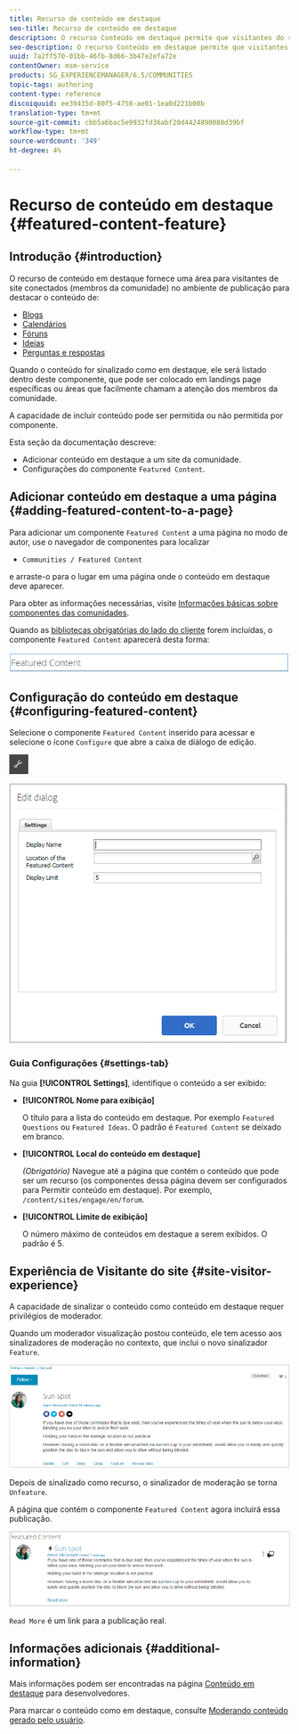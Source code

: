 ```yaml
---
title: Recurso de conteúdo em destaque
seo-title: Recurso de conteúdo em destaque
description: O recurso Conteúdo em destaque permite que visitantes do site com logon destacem conteúdo
seo-description: O recurso Conteúdo em destaque permite que visitantes do site com logon destacem conteúdo
uuid: 7a2ff570-01bb-46fb-8d66-3b47e2efa72e
contentOwner: msm-service
products: SG_EXPERIENCEMANAGER/6.5/COMMUNITIES
topic-tags: authoring
content-type: reference
discoiquuid: ee39435d-80f5-4758-ae01-1ea0d221b00b
translation-type: tm+mt
source-git-commit: cbb5a6bac5e9932fd36abf20d4424890080d39bf
workflow-type: tm+mt
source-wordcount: '349'
ht-degree: 4%

---
```



# Recurso de conteúdo em destaque {#featured-content-feature}

## Introdução {#introduction}

O recurso de conteúdo em destaque fornece uma área para visitantes de site conectados (membros da comunidade) no ambiente de publicação para destacar o conteúdo de:

* [Blogs](blog-feature.md)
* [Calendários](calendar.md)
* [Fóruns](forum.md)
* [Ideias](ideation-feature.md)
* [Perguntas e respostas](working-with-qna.md)

Quando o conteúdo for sinalizado como em destaque, ele será listado dentro deste componente, que pode ser colocado em landings page específicas ou áreas que facilmente chamam a atenção dos membros da comunidade.

A capacidade de incluir conteúdo pode ser permitida ou não permitida por componente.

Esta seção da documentação descreve:

* Adicionar conteúdo em destaque a um site da comunidade.
* Configurações do componente `Featured Content`.

## Adicionar conteúdo em destaque a uma página {#adding-featured-content-to-a-page}

Para adicionar um componente `Featured Content` a uma página no modo de autor, use o navegador de componentes para localizar

* `Communities / Featured Content`

e arraste-o para o lugar em uma página onde o conteúdo em destaque deve aparecer.

Para obter as informações necessárias, visite [Informações básicas sobre componentes das comunidades](basics.md).

Quando as [bibliotecas obrigatórias do lado do cliente](essentials-featured.md#essentials-for-client-side) forem incluídas, o componente `Featured Content` aparecerá desta forma:

![chlimage_1-13](assets/chlimage_1-13.png)

## Configuração do conteúdo em destaque {#configuring-featured-content}

Selecione o componente `Featured Content` inserido para acessar e selecione o ícone `Configure` que abre a caixa de diálogo de edição.

![chlimage_1-14](assets/chlimage_1-14.png)

![chlimage_1-15](assets/chlimage_1-15.png)

### Guia Configurações {#settings-tab}

Na guia **[!UICONTROL Settings]**, identifique o conteúdo a ser exibido:

* **[!UICONTROL Nome para exibição]**

   O título para a lista do conteúdo em destaque. Por exemplo `Featured Questions` ou `Featured Ideas`. O padrão é `Featured Content` se deixado em branco.

* **[!UICONTROL Local do conteúdo em destaque]**

   *(Obrigatório)* Navegue até a página que contém o conteúdo que pode ser um recurso (os componentes dessa página devem ser configurados para Permitir conteúdo em destaque). Por exemplo, `/content/sites/engage/en/forum`.

* **[!UICONTROL Limite de exibição]**

   O número máximo de conteúdos em destaque a serem exibidos. O padrão é 5.

## Experiência de Visitante do site {#site-visitor-experience}

A capacidade de sinalizar o conteúdo como conteúdo em destaque requer privilégios de moderador.

Quando um moderador visualização postou conteúdo, ele tem acesso aos sinalizadores de moderação no contexto, que inclui o novo sinalizador `Feature`.

![chlimage_1-16](assets/chlimage_1-16.png)

Depois de sinalizado como recurso, o sinalizador de moderação se torna `Unfeature`.

A página que contém o componente `Featured Content` agora incluirá essa publicação.

![chlimage_1-17](assets/chlimage_1-17.png)

`Read More` é um link para a publicação real.

## Informações adicionais {#additional-information}

Mais informações podem ser encontradas na página [Conteúdo em destaque](essentials-featured.md) para desenvolvedores.

Para marcar o conteúdo como em destaque, consulte [Moderando conteúdo gerado pelo usuário](moderate-ugc.md).
